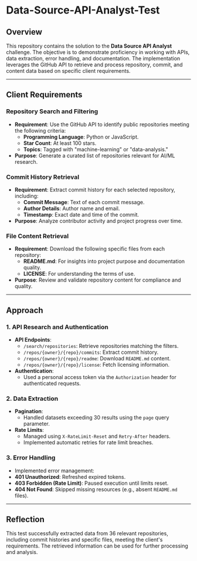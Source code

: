 # Data-Source-API-Analyst-Test

## Overview
This repository contains the solution to the **Data Source API Analyst** challenge. The objective is to demonstrate proficiency in working with APIs, data extraction, error handling, and documentation. The implementation leverages the GitHub API to retrieve and process repository, commit, and content data based on specific client requirements.

---

## Client Requirements

### **Repository Search and Filtering**
- **Requirement**: Use the GitHub API to identify public repositories meeting the following criteria:
  - **Programming Language**: Python or JavaScript.
  - **Star Count**: At least 100 stars.
  - **Topics**: Tagged with "machine-learning" or "data-analysis."
- **Purpose**: Generate a curated list of repositories relevant for AI/ML research.

### **Commit History Retrieval**

- **Requirement**: Extract commit history for each selected repository, including:
  - **Commit Message**: Text of each commit message.
  - **Author Details**: Author name and email.
  - **Timestamp**: Exact date and time of the commit.
- **Purpose**: Analyze contributor activity and project progress over time.

### **File Content Retrieval**

- **Requirement**: Download the following specific files from each repository:
  - **README.md**: For insights into project purpose and documentation quality.
  - **LICENSE**: For understanding the terms of use.
- **Purpose**: Review and validate repository content for compliance and quality.

---

## Approach

### 1. API Research and Authentication
- **API Endpoints**:
  - `/search/repositories`: Retrieve repositories matching the filters.
  - `/repos/{owner}/{repo}/commits`: Extract commit history.
  - `/repos/{owner}/{repo}/readme`: Download `README.md` content.
  - `/repos/{owner}/{repo}/license`: Fetch licensing information.
- **Authentication**:
  - Used a personal access token via the `Authorization` header for authenticated requests.

### 2. Data Extraction
- **Pagination**:
  - Handled datasets exceeding 30 results using the `page` query parameter.
- **Rate Limits**:
  - Managed using `X-RateLimit-Reset` and `Retry-After` headers.
  - Implemented automatic retries for rate limit breaches.

### 3. Error Handling
- Implemented error management:
 - **401 Unauthorized**: Refreshed expired tokens.
 - **403 Forbidden (Rate Limit)**: Paused execution until limits reset.
 - **404 Not Found**: Skipped missing resources (e.g., absent `README.md` files).
 
 ---
 
## Reflection
This test successfully extracted data from 36 relevant repositories, including commit histories and specific files, meeting the client's requirements. The retrieved information can be used for further processing and analysis.

